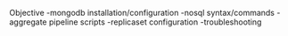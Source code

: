 Objective
-mongodb installation/configuration
-nosql syntax/commands
-aggregate pipeline scripts
-replicaset configuration
-troubleshooting


